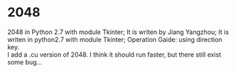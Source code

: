 # 2048
2048 in Python 2.7 with module Tkinter; 
It is writen by Jiang Yangzhou; 
It is writen in python2.7 with module Tkinter;
Operation Gaide: using direction key.  
I add a .cu version of 2048. I think it should run faster, but there still exist some bug...
